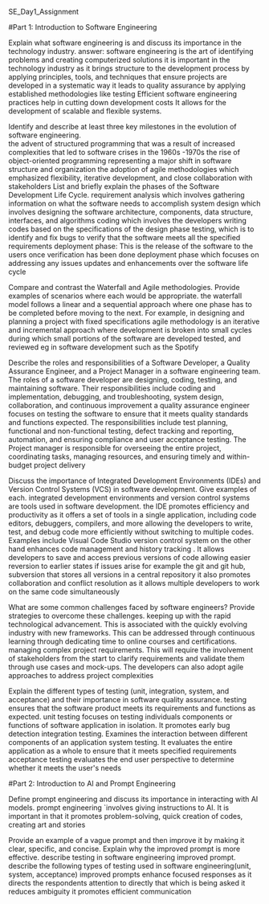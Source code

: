 SE_Day1_Assignment

#Part 1: Introduction to Software Engineering

Explain what software engineering is and discuss its importance in the technology industry. 
answer: software engineering is the art of identifying problems and creating computerized solutions
it is important in the technology industry as it brings structure to the development process by applying principles, tools, and techniques that ensure projects are developed in a systematic way
it leads to quality assurance by applying established methodologies like testing
Efficient software engineering practices help in cutting down development costs
It allows for the development of scalable and flexible systems.

Identify and describe at least three key milestones in the evolution of software engineering.  
the advent of structured programming that was a result of increased complexities that led to software crises in the 1960s -1970s 
the rise of object-oriented programming 
representing a major shift in software structure and organization
the adoption of agile methodologies which emphasized flexibility, iterative development, and close collaboration with stakeholders
List and briefly explain the phases of the Software Development Life Cycle.
requirement analysis which involves gathering information on what the software needs to accomplish
system design which involves designing the software architecture, components, data structure, interfaces, and algorithms
coding which involves the developers writing codes based on the specifications of the design phase 
testing, which is to identify and fix bugs to verify that the software meets all the specified requirements 
deployment phase: This is the release of the software to the users once verification has been done
deployment phase which focuses on  addressing any issues updates and enhancements over the software life cycle


Compare and contrast the Waterfall and Agile methodologies. Provide examples of scenarios where each would be appropriate.
the waterfall model follows a linear and a sequential approach where one phase has to be completed before moving to the next. For example, in designing and planning a project with fixed specifications 
agile methodology is an iterative and incremental approach where development is broken into small cycles during which small portions of the software are developed tested, and reviewed eg in software development such as the Spotify  

Describe the roles and responsibilities of a Software Developer, a Quality Assurance Engineer, and a Project Manager in a software engineering team.
The roles  of a software developer
are designing, coding, testing, and maintaining software. Their responsibilities include coding and implementation, debugging, and troubleshooting, system design, collaboration, and continuous improvement
a quality assurance engineer focuses on testing the software to ensure that it meets quality standards and functions expected. The responsibilities include test planning, functional and non-functional testing, defect tracking and reporting, automation, and ensuring compliance and user acceptance testing.
The Project manager is responsible for overseeing the entire project, coordinating tasks, managing resources, and ensuring  timely and within-budget project delivery 


Discuss the importance of Integrated Development Environments (IDEs) and Version Control Systems (VCS) in software development. Give examples of each.
integrated development environments and version control systems are tools used in software development.
the IDE promotes efficiency and productivity as it offers a set of tools in a single application, including code editors, debuggers, compilers, and more allowing the developers to write, test, and debug code more efficiently without switching to multiple codes. Examples include Visual Code Studio
version control system on the other hand enhances code management and history tracking . It allows developers to save and access previous versions of code allowing easier reversion to earlier states if issues arise for example the git and git hub, subversion that stores all versions in a central repository 
it also promotes collaboration and conflict resolution as it allows multiple developers to work on the same code simultaneously 


What are some common challenges faced by software engineers? Provide strategies to overcome these challenges.
keeping up with the rapid technological advancement. This is associated with the quickly evolving industry with new frameworks. This can be addressed through continuous learning through dedicating time to online courses and certifications.
managing complex project requirements. This will require the involvement of stakeholders from the start to clarify requirements and validate them through use cases and mock-ups. The developers can also adopt agile approaches to address project complexities  


Explain the different types of testing (unit, integration, system, and acceptance) and their importance in software quality assurance.
testing ensures that the software product meets its requirements and functions as expected.
unit testing focuses on testing individuals components or functions of software application in isolation. It promotes early bug detection
integration testing. Examines the interaction between different components of an application
system testing. It evaluates the entire application as a whole to ensure  that it meets specified requirements 
acceptance testing evaluates the end user perspective to determine whether it meets the user's needs 




#Part 2: Introduction to AI and Prompt Engineering

Define prompt engineering and discuss its importance in interacting with AI models.
prompt engineering `involves giving instructions to AI.
It is important in that it promotes problem-solving, quick creation of codes, creating art and stories

Provide an example of a vague prompt and then improve it by making it clear, specific, and concise. Explain why the improved prompt is more effective.
describe testing in software engineering
improved prompt.
describe the following types of testing used in software engineering(unit, system, acceptance)
improved prompts enhance focused responses as it directs the respondents attention to directly that which is being asked
it reduces ambiguity
it promotes efficient communication



